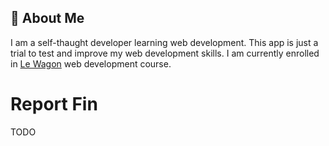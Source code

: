 ## 🚀 About Me
I am a self-thaught developer learning web development. This app is just a trial to test and improve my web development skills. I am currently enrolled in [Le Wagon](https://www.lewagon.com/web-development-course/part-time) web development course.


# Report Fin
TODO